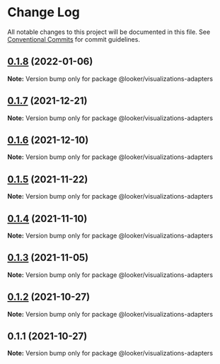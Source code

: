 # Change Log

All notable changes to this project will be documented in this file.
See [Conventional Commits](https://conventionalcommits.org) for commit guidelines.

## [0.1.8](https://github.com/looker-open-source/components/compare/@looker/visualizations-adapters@0.1.7...@looker/visualizations-adapters@0.1.8) (2022-01-06)

**Note:** Version bump only for package @looker/visualizations-adapters





## [0.1.7](https://github.com/looker-open-source/components/compare/@looker/visualizations-adapters@0.1.6...@looker/visualizations-adapters@0.1.7) (2021-12-21)

**Note:** Version bump only for package @looker/visualizations-adapters





## [0.1.6](https://github.com/looker-open-source/components/compare/@looker/visualizations-adapters@0.1.5...@looker/visualizations-adapters@0.1.6) (2021-12-10)

**Note:** Version bump only for package @looker/visualizations-adapters





## [0.1.5](https://github.com/looker-open-source/components/compare/@looker/visualizations-adapters@0.1.4...@looker/visualizations-adapters@0.1.5) (2021-11-22)

**Note:** Version bump only for package @looker/visualizations-adapters





## [0.1.4](https://github.com/looker-open-source/components/compare/@looker/visualizations-adapters@0.1.3...@looker/visualizations-adapters@0.1.4) (2021-11-10)

**Note:** Version bump only for package @looker/visualizations-adapters





## [0.1.3](https://github.com/looker-open-source/components/compare/@looker/visualizations-adapters@0.1.2...@looker/visualizations-adapters@0.1.3) (2021-11-05)

**Note:** Version bump only for package @looker/visualizations-adapters





## [0.1.2](https://github.com/looker-open-source/components/compare/@looker/visualizations-adapters@0.1.1...@looker/visualizations-adapters@0.1.2) (2021-10-27)

**Note:** Version bump only for package @looker/visualizations-adapters





## 0.1.1 (2021-10-27)

**Note:** Version bump only for package @looker/visualizations-adapters
